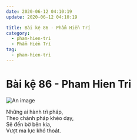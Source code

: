 ```yaml
---
date: 2020-06-12 04:10:19
update: 2020-06-12 04:10:19

title: Bài kệ 86 - Phẩm Hiền Trí
category:
  - pham-hien-tri
  - Phẩm Hiền Trí
tag:
  - pham-hien-tri
---
```


# Bài kệ 86 - Pham Hien Tri

![An image](/img/pham-hien-tri/pham-hien-tri-086.jpg)

Những ai hành trì pháp,<br>Theo chánh pháp khéo dạy,<br>Sẽ đến bờ bên kia,<br>Vượt ma lực khó thoát.<br>

